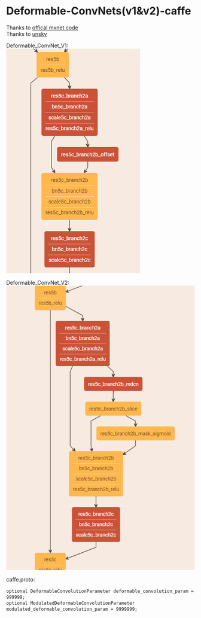 # Deformable-ConvNets(v1&v2)-caffe
Thanks to [offical mxnet code](https://github.com/msracver/Deformable-ConvNets)  
Thanks to [unsky](https://github.com/unsky/Deformable-ConvNets-caffe)  
  
Deformable_ConvNet_V1:  
![Deformable_ConvNet_V1](https://github.com/zhanglonghao1992/ReadmeImages/blob/master/images/WFOB%60M_%24AD9I4BHW3L4JV5F.png)  
  
  
Deformable_ConvNet_V2:  
![Deformable_ConvNet_V2](https://github.com/zhanglonghao1992/ReadmeImages/blob/master/images/ZHR5PSZBMDJS48%605YZY.png)  
  
  
caffe.proto:  
```
optional DeformableConvolutionParameter deformable_convolution_param = 999999;  
optional ModulatedDeformableConvolutionParameter modulated_deformable_convolution_param = 9999999;     
```
